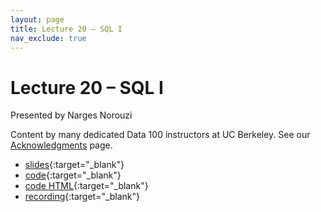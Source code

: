 ```yaml
---
layout: page
title: Lecture 20 – SQL I
nav_exclude: true
---
```


# Lecture 20 – SQL I

Presented by Narges Norouzi

Content by many dedicated Data 100 instructors at UC Berkeley. See our [Acknowledgments](../../acks) page.

- [slides](https://docs.google.com/presentation/d/1tlAJ1rWidZa0VXbFOKaAyJmRK-Evcb_bc66MV8nf1dQ/edit?usp=sharing){:target="_blank"}
- [code](https://data100.datahub.berkeley.edu/hub/user-redirect/git-pull?repo=https%3A%2F%2Fgithub.com%2FDS-100%2Fsp25-student&urlpath=lab%2Ftree%2Fsp25-student%2Flecture%2Flec20%2Flec20.ipynb&branch=main){:target="_blank"}
- [code HTML](../../resources/assets/lectures/lec20/lec20.html){:target="_blank"}
- [recording](https://youtu.be/uF8MKn2oTXI){:target="_blank"}